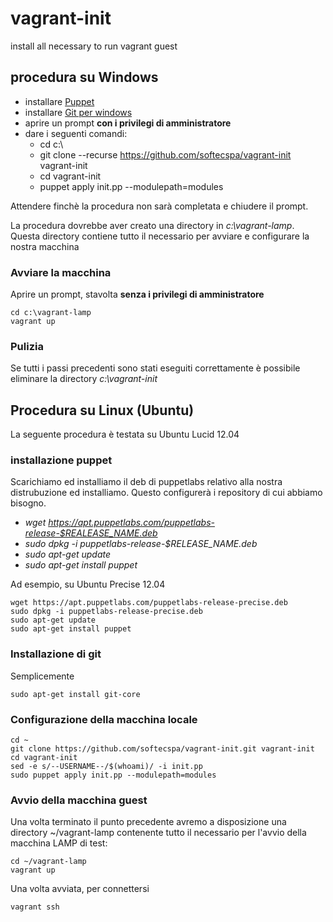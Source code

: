 vagrant-init
============

install all necessary to run vagrant guest

## procedura su Windows

 * installare [Puppet](https://downloads.puppetlabs.com/windows/puppet-3.6.1.msi)
 * installare [Git per windows](https://github.com/msysgit/msysgit/releases/download/Git-1.9.2-preview20140411/Git-1.9.2-preview20140411.exe)
 * aprire un prompt **con i privilegi di amministratore**
 * dare i seguenti comandi:
    * cd c:\
    * git clone --recurse https://github.com/softecspa/vagrant-init vagrant-init
    * cd vagrant-init
    * puppet apply init.pp --modulepath=modules


Attendere finchè la procedura non sarà completata e chiudere il prompt.

La procedura dovrebbe aver creato una directory in *c:\vagrant-lamp*. Questa directory contiene tutto il necessario per avviare e configurare la nostra macchina

### Avviare la macchina
Aprire un prompt, stavolta **senza i privilegi di amministratore**

    cd c:\vagrant-lamp
    vagrant up

### Pulizia
Se tutti i passi precedenti sono stati eseguiti correttamente è possibile eliminare la directory *c:\vagrant-init*

## Procedura su Linux (Ubuntu)
La seguente procedura è testata su Ubuntu Lucid 12.04

### installazione puppet
Scarichiamo ed installiamo il deb di puppetlabs relativo alla nostra distrubuzione ed installiamo. Questo configurerà i repository di cui abbiamo bisogno.

 * *wget https://apt.puppetlabs.com/puppetlabs-release-$REALEASE_NAME.deb*
 * *sudo dpkg -i puppetlabs-release-$RELEASE_NAME.deb*
 * *sudo apt-get update*
 * *sudo apt-get install puppet*

Ad esempio, su Ubuntu Precise 12.04

    wget https://apt.puppetlabs.com/puppetlabs-release-precise.deb
    sudo dpkg -i puppetlabs-release-precise.deb
    sudo apt-get update
    sudo apt-get install puppet

### Installazione di git
Semplicemente

    sudo apt-get install git-core

### Configurazione della macchina locale
    cd ~
    git clone https://github.com/softecspa/vagrant-init.git vagrant-init
    cd vagrant-init
    sed -e s/--USERNAME--/$(whoami)/ -i init.pp
    sudo puppet apply init.pp --modulepath=modules

### Avvio della macchina guest
Una volta terminato il punto precedente avremo a disposizione una directory ~/vagrant-lamp contenente tutto il necessario per l'avvio della macchina LAMP di test:

    cd ~/vagrant-lamp
    vagrant up

Una volta avviata, per connettersi

    vagrant ssh
